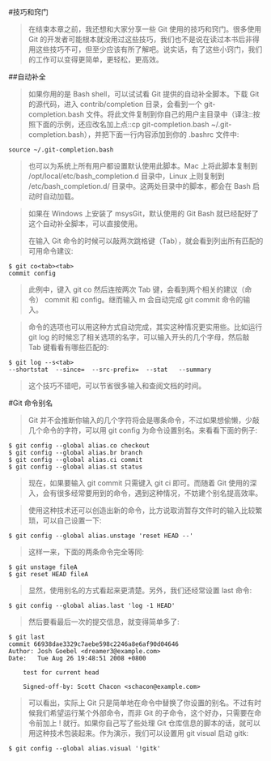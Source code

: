#技巧和窍门
>在结束本章之前，我还想和大家分享一些 Git 使用的技巧和窍门。很多使用 Git 的开发者可能根本就没用过这些技巧，我们也不是说在读过本书后非得用这些技巧不可，但至少应该有所了解吧。说实话，有了这些小窍门，我们的工作可以变得更简单，更轻松，更高效。

##自动补全
>如果你用的是 Bash shell，可以试试看 Git 提供的自动补全脚本。下载 Git 的源代码，进入 contrib/completion 目录，会看到一个 git-completion.bash 文件。将此文件复制到你自己的用户主目录中（译注::按照下面的示例，还应改名加上点::cp git-completion.bash ~/.git-completion.bash），并把下面一行内容添加到你的 .bashrc 文件中:

    source ~/.git-completion.bash
>也可以为系统上所有用户都设置默认使用此脚本。Mac 上将此脚本复制到 /opt/local/etc/bash_completion.d 目录中，Linux 上则复制到 /etc/bash_completion.d/ 目录中。这两处目录中的脚本，都会在 Bash 启动时自动加载。

>如果在 Windows 上安装了 msysGit，默认使用的 Git Bash 就已经配好了这个自动补全脚本，可以直接使用。
>
>在输入 Git 命令的时候可以敲两次跳格键（Tab），就会看到列出所有匹配的可用命令建议:
>
    $ git co<tab><tab>
    commit config
>此例中，键入 git co 然后连按两次 Tab 键，会看到两个相关的建议（命令） commit 和 config。继而输入 m<tab> 会自动完成 git commit 命令的输入。

>命令的选项也可以用这种方式自动完成，其实这种情况更实用些。比如运行 git log 的时候忘了相关选项的名字，可以输入开头的几个字母，然后敲 Tab 键看看有哪些匹配的:

    $ git log --s<tab>
    --shortstat  --since=  --src-prefix=  --stat   --summary
>这个技巧不错吧，可以节省很多输入和查阅文档的时间。

#Git 命令别名
>Git 并不会推断你输入的几个字符将会是哪条命令，不过如果想偷懒，少敲几个命令的字符，可以用 git config 为命令设置别名。来看看下面的例子:

    $ git config --global alias.co checkout
    $ git config --global alias.br branch
    $ git config --global alias.ci commit
    $ git config --global alias.st status
>现在，如果要输入 git commit 只需键入 git ci 即可。而随着 Git 使用的深入，会有很多经常要用到的命令，遇到这种情况，不妨建个别名提高效率。

>使用这种技术还可以创造出新的命令，比方说取消暂存文件时的输入比较繁琐，可以自己设置一下:

    $ git config --global alias.unstage 'reset HEAD --'
>这样一来，下面的两条命令完全等同:

    $ git unstage fileA
    $ git reset HEAD fileA
>显然，使用别名的方式看起来更清楚。另外，我们还经常设置 last 命令:

    $ git config --global alias.last 'log -1 HEAD'
>然后要看最后一次的提交信息，就变得简单多了:

    $ git last
    commit 66938dae3329c7aebe598c2246a8e6af90d04646
    Author: Josh Goebel <dreamer3@example.com>
    Date:   Tue Aug 26 19:48:51 2008 +0800
    
        test for current head
    
        Signed-off-by: Scott Chacon <schacon@example.com>
>可以看出，实际上 Git 只是简单地在命令中替换了你设置的别名。不过有时候我们希望运行某个外部命令，而非 Git 的子命令，这个好办，只需要在命令前加上 ! 就行。如果你自己写了些处理 Git 仓库信息的脚本的话，就可以用这种技术包装起来。作为演示，我们可以设置用 git visual 启动 gitk:

    $ git config --global alias.visual '!gitk'
